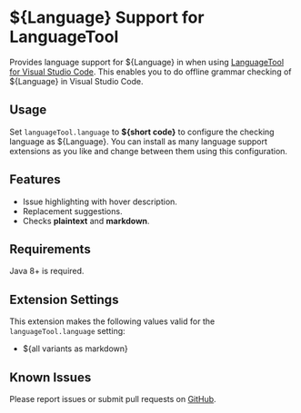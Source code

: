 # ${Language} Support for LanguageTool

Provides language support for ${Language} in when using [LanguageTool for Visual Studio Code](https://marketplace.visualstudio.com/items?itemName=adamvoss.vscode-languagetool).  This enables you to do offline grammar checking of ${Language} in Visual Studio Code.

## Usage
Set `languageTool.language` to **${short code}** to configure the checking language as ${Language}.  You can install as many language support extensions as you like and change between them using this configuration.

## Features
* Issue highlighting with hover description.
* Replacement suggestions.
* Checks **plaintext** and **markdown**.

## Requirements
Java 8+ is required.

## Extension Settings

This extension makes the following values valid for the `languageTool.language` setting:

* ${all variants as markdown}

## Known Issues
Please report issues or submit pull requests on [GitHub](https://github.com/adamvoss/vscode-languagetool).
